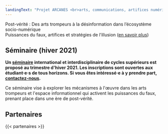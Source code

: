 ```yaml
---
landingText: "Projet ARCANES <br>arts, communications, artifices numériques et écosystèmes socio-numériques"
---
```


Post-vérité : Des arts trompeurs à la désinformation dans l’écosystème socio-numérique  
Puissances du faux, artifices et stratégies de l’illusion ([en savoir plus](/a-propos/))

## Séminaire (hiver 2021)

**Un [séminaire](/seminaire/) international et interdisciplinaire de cycles supérieurs est proposé au trimestre d'hiver 2021.
Les inscriptions sont ouvertes aux étudiant·e·s de tous horizons.
Si vous êtes intéressé·e à y prendre part, [contactez-nous](/contact/).**

Ce séminaire vise à explorer les mécanismes à l'œuvre dans les arts trompeurs et l'espace informationnel qui activent les puissances du faux, prenant place dans une ère de post-vérité.

## Partenaires

{{< partenaires >}}
